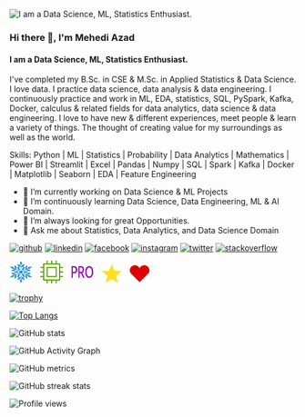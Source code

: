 ![I am a Data Science, ML, Statistics Enthusiast. ](https://media-exp1.licdn.com/dms/image/C5616AQG2pHDVPuHC7w/profile-displaybackgroundimage-shrink_350_1400/0/1658242526642?e=1671667200&v=beta&t=xkPlYwfkcXIoCnL1CfOOc1w-n2YLDrBNMGYx77ZoY5M)

### Hi there 👋, I'm Mehedi Azad
#### I am a Data Science, ML, Statistics Enthusiast. 


I've completed my B.Sc. in CSE & M.Sc. in Applied Statistics & Data Science. I love data. I practice data science, data analysis & data engineering. I continuously practice and work in ML, EDA, statistics, SQL, PySpark, Kafka, Docker, calculus & related fields for data analytics, data science & data engineering. I love to have new & different experiences, meet people & learn a variety of things. The thought of creating value for my surroundings as well as the world.

Skills: Python | ML | Statistics | Probability | Data Analytics | Mathematics | Power BI | Streamlit | Excel | Pandas | Numpy | SQL | Spark | Kafka | Docker | Matplotlib | Seaborn |  EDA | Feature Engineering

- 🔭 I’m currently working on Data Science & ML Projects 
- 🌱 I’m continuously learning Data Science, Data Engineering, ML & AI Domain. 
- 🤔 I’m always looking for great Opportunities. 
- 💬 Ask me about Statistics, Data Analytics, and Data Science Domain 


[<img src='https://cdn.jsdelivr.net/npm/simple-icons@3.0.1/icons/github.svg' alt='github' height='40'>](https://github.com/AzadMehedi)  [<img src='https://cdn.jsdelivr.net/npm/simple-icons@3.0.1/icons/linkedin.svg' alt='linkedin' height='40'>](https://www.linkedin.com/in/mehediazad/)  [<img src='https://cdn.jsdelivr.net/npm/simple-icons@3.0.1/icons/facebook.svg' alt='facebook' height='40'>](https://www.facebook.com/Evaan)  [<img src='https://cdn.jsdelivr.net/npm/simple-icons@3.0.1/icons/instagram.svg' alt='instagram' height='40'>](https://www.instagram.com/evanazad04/)  [<img src='https://cdn.jsdelivr.net/npm/simple-icons@3.0.1/icons/twitter.svg' alt='twitter' height='40'>](https://twitter.com/MehediAzad2)  [<img src='https://cdn.jsdelivr.net/npm/simple-icons@3.0.1/icons/stackoverflow.svg' alt='stackoverflow' height='40'>](https://stackoverflow.com/users/mehedi-azad)  

<a href='https://archiveprogram.github.com/'><img src='https://raw.githubusercontent.com/acervenky/animated-github-badges/master/assets/acbadge.gif' width='40' height='40'></a> <a href='https://docs.github.com/en/developers'><img src='https://raw.githubusercontent.com/acervenky/animated-github-badges/master/assets/devbadge.gif' width='40' height='40'></a> <a href='https://github.com/pricing'><img src='https://raw.githubusercontent.com/acervenky/animated-github-badges/master/assets/pro.gif' width='40' height='40'></a> <a href='https://stars.github.com/'><img src='https://raw.githubusercontent.com/acervenky/animated-github-badges/master/assets/starbadge.gif' width='35' height='35'></a> <a href='https://docs.github.com/en/github/supporting-the-open-source-community-with-github-sponsors'><img src='https://raw.githubusercontent.com/acervenky/animated-github-badges/master/assets/sponsorbadge.gif' width='35' height='35'></a> 

[![trophy](https://github-profile-trophy.vercel.app/?username=AzadMehedi)](https://github.com/ryo-ma/github-profile-trophy)

[![Top Langs](https://github-readme-stats.vercel.app/api/top-langs/?username=AzadMehedi)](https://github.com/anuraghazra/github-readme-stats)

![GitHub stats](https://github-readme-stats.vercel.app/api?username=AzadMehedi&show_icons=true)  

![GitHub Activity Graph](https://activity-graph.herokuapp.com/graph?username=AzadMehedi)  

![GitHub metrics](https://metrics.lecoq.io/AzadMehedi)  

![GitHub streak stats](https://github-readme-streak-stats.herokuapp.com/?user=AzadMehedi)  

![Profile views](https://gpvc.arturio.dev/AzadMehedi)  
